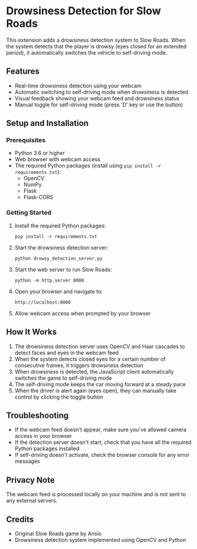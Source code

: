 # Drowsiness Detection for Slow Roads

This extension adds a drowsiness detection system to Slow Roads. When the system detects that the player is drowsy (eyes closed for an extended period), it automatically switches the vehicle to self-driving mode.

## Features

- Real-time drowsiness detection using your webcam
- Automatic switching to self-driving mode when drowsiness is detected
- Visual feedback showing your webcam feed and drowsiness status
- Manual toggle for self-driving mode (press 'D' key or use the button)

## Setup and Installation

### Prerequisites

- Python 3.6 or higher
- Web browser with webcam access
- The required Python packages (install using `pip install -r requirements.txt`):
  - OpenCV
  - NumPy
  - Flask
  - Flask-CORS

### Getting Started

1. Install the required Python packages:
   ```
   pip install -r requirements.txt
   ```

2. Start the drowsiness detection server:
   ```
   python drowsy_detection_server.py
   ```

3. Start the web server to run Slow Roads:
   ```
   python -m http.server 8000
   ```

4. Open your browser and navigate to:
   ```
   http://localhost:8000
   ```

5. Allow webcam access when prompted by your browser

## How It Works

1. The drowsiness detection server uses OpenCV and Haar cascades to detect faces and eyes in the webcam feed
2. When the system detects closed eyes for a certain number of consecutive frames, it triggers drowsiness detection
3. When drowsiness is detected, the JavaScript client automatically switches the game to self-driving mode
4. The self-driving mode keeps the car moving forward at a steady pace
5. When the driver is alert again (eyes open), they can manually take control by clicking the toggle button

## Troubleshooting

- If the webcam feed doesn't appear, make sure you've allowed camera access in your browser
- If the detection server doesn't start, check that you have all the required Python packages installed
- If self-driving doesn't activate, check the browser console for any error messages

## Privacy Note

The webcam feed is processed locally on your machine and is not sent to any external servers.

## Credits

- Original Slow Roads game by Anslo
- Drowsiness detection system implemented using OpenCV and Python 
